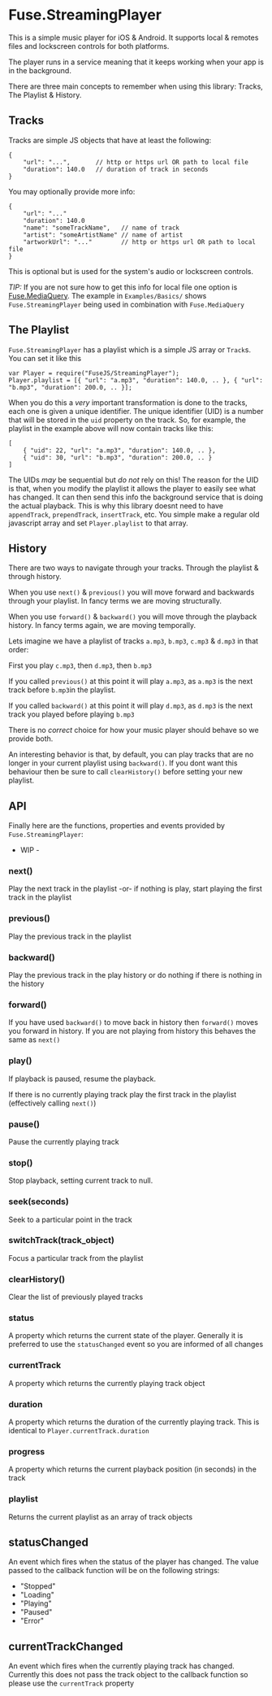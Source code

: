 # Fuse.StreamingPlayer

This is a simple music player for iOS & Android. It supports local & remotes files and lockscreen controls for both platforms.

The player runs in a service meaning that it keeps working when your app is in the background.

There are three main concepts to remember when using this library: Tracks, The Playlist & History.

## Tracks

Tracks are simple JS objects that have at least the following:

```
{
    "url": "...",       // http or https url OR path to local file
    "duration": 140.0   // duration of track in seconds
}
```

You may optionally provide more info:

```
{
    "url": "..."
    "duration": 140.0
    "name": "someTrackName",   // name of track
    "artist": "someArtistName" // name of artist
    "artworkUrl": "..."        // http or https url OR path to local file
}
```
This is optional but is used for the system's audio or lockscreen controls.

*TIP:* If you are not sure how to get this info for local file one option is [Fuse.MediaQuery](https://github.com/fuse-compound/Fuse.MediaQuery). The example in `Examples/Basics/` shows `Fuse.StreamingPlayer` being used in combination with `Fuse.MediaQuery`

## The Playlist

`Fuse.StreamingPlayer` has a playlist which is a simple JS array or `Track`s. You can set it like this

```
var Player = require("FuseJS/StreamingPlayer");
Player.playlist = [{ "url": "a.mp3", "duration": 140.0, .. }, { "url": "b.mp3", "duration": 200.0, .. }];
```

When you do this a *very* important transformation is done to the tracks, each one is given a unique identifier. The unique identifier (UID) is a number that will be stored in the `uid` property on the track. So, for example, the playlist in the example above will now contain tracks like this:

```
[
    { "uid": 22, "url": "a.mp3", "duration": 140.0, .. },
    { "uid": 30, "url": "b.mp3", "duration": 200.0, .. }
]
```

The UIDs *may* be sequential but *do not* rely on this! The reason for the UID is that, when you modify the playlist it allows the player to easily see what has changed. It can then send this info the background service that is doing the actual playback. This is why this library doesnt need to have `appendTrack`, `prependTrack`, `insertTrack`, etc. You simple make a regular old javascript array and set `Player.playlist` to that array.

## History

There are two ways to navigate through your tracks. Through the playlist & through history.

When you use `next()` & `previous()` you will move forward and backwards through your playlist. In fancy terms we are moving structurally.

When you use `forward()` & `backward()` you will move through the playback history. In fancy terms again, we are moving temporally.

Lets imagine we have a playlist of tracks `a.mp3`, `b.mp3`, `c.mp3` & `d.mp3` in that order:

First you play `c.mp3`, then `d.mp3`, then `b.mp3`

If you called `previous()` at this point it will play `a.mp3`, as `a.mp3` is the next track before `b.mp3`in the playlist.

If you called `backward()` at this point it will play `d.mp3`, as `d.mp3` is the next track you played before playing `b.mp3`

There is no *correct* choice for how your music player should behave so we provide both.

An interesting behavior is that, by default, you can play tracks that are no longer in your current playlist using `backward()`. If you dont want this behaviour then be sure to call `clearHistory()` before setting your new playlist.

## API

Finally here are the functions, properties and events provided by `Fuse.StreamingPlayer`:

- WIP -

### next()

Play the next track in the playlist -or- if nothing is play, start playing the first track in the playlist

### previous()

Play the previous track in the playlist

### backward()

Play the previous track in the play history or do nothing if there is nothing in the history

### forward()

If you have used `backward()` to move back in history then `forward()` moves you forward in history. If you are not playing from history this behaves the same as `next()`

### play()

If playback is paused, resume the playback.

If there is no currently playing track play the first track in the playlist (effectively calling `next()`)

### pause()

Pause the currently playing track

### stop()

Stop playback, setting current track to null.

### seek(seconds)

Seek to a particular point in the track

### switchTrack(track_object)

Focus a particular track from the playlist

### clearHistory()

Clear the list of previously played tracks

### status

A property which returns the current state of the player. Generally it is preferred to use the `statusChanged` event so you are informed of all changes

### currentTrack

A property which returns the currently playing track object

### duration

A property which returns the duration of the currently playing track. This is identical to `Player.currentTrack.duration`

### progress

A property which returns the current playback position (in seconds) in the track

### playlist

Returns the current playlist as an array of track objects

## statusChanged

An event which fires when the status of the player has changed. The value passed to the callback function will be on the following strings:

- "Stopped"
- "Loading"
- "Playing"
- "Paused"
- "Error"

## currentTrackChanged

An event which fires when the currently playing track has changed. Currently this does not pass the track object to the callback function so please use the `currentTrack` property
